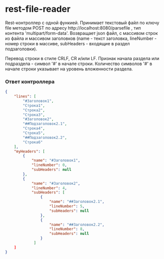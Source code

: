 # rest-file-reader

Rest-контроллер с одной функией. 
Принимает текстовый файл по ключу file методом POST по адресу http://localhost:8080/parsefile , тип контента 'multipart/form-data'.
Возвращает json файл, с массивом строк из файла и массивом заголовков (name - текст заголовка, lineNumber - номер строки в массиве, subHeaders - входящие в раздел подзаголовки).

Перевод строки в стиле CRLF, CR и/или LF. Признак начала раздела или подраздела - символ '#' в начале строки.
Количество символов '#' в начале строки указывает на уровень вложенности раздела.

### Ответ контроллера
```json
{
    "lines": [
        "#Заголовок1",
        "Строка1",
        "Строка2",
        "Строка3",
        "#Заголовок2",
        "##Подзаголовок2.1",
        "Строка4",
        "Строка5",
        "##Подзаголовок2.2",
        "Строка6"
    ],
    "myHeaders": [
        {
            "name": "#Заголовок1",
            "lineNumber": 0,
            "subHeaders": null
        },
        {
            "name": "#Заголовок2",
            "lineNumber": 4,
            "subHeaders": [
                {
                    "name": "##Заголовок2.1",
                    "lineNumber": 5,
                    "subHeaders": null
                },
                {
                    "name": "##Заголовок2.2",
                    "lineNumber": 8,
                    "subHeaders": null
                }
             ]
    ]
}
